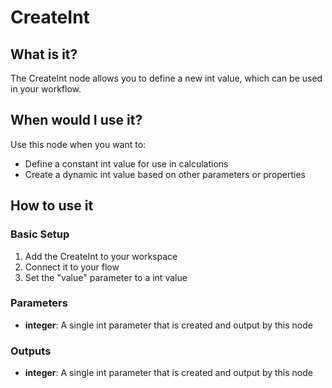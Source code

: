 # CreateInt

## What is it?

The CreateInt node allows you to define a new int value, which can be used in your workflow.

## When would I use it?

Use this node when you want to:

- Define a constant int value for use in calculations
- Create a dynamic int value based on other parameters or properties

## How to use it

### Basic Setup

1. Add the CreateInt to your workspace
2. Connect it to your flow
3. Set the "value" parameter to a int value

### Parameters

- **integer**: A single int parameter that is created and output by this node

### Outputs

- **integer**: A single int parameter that is created and output by this node
